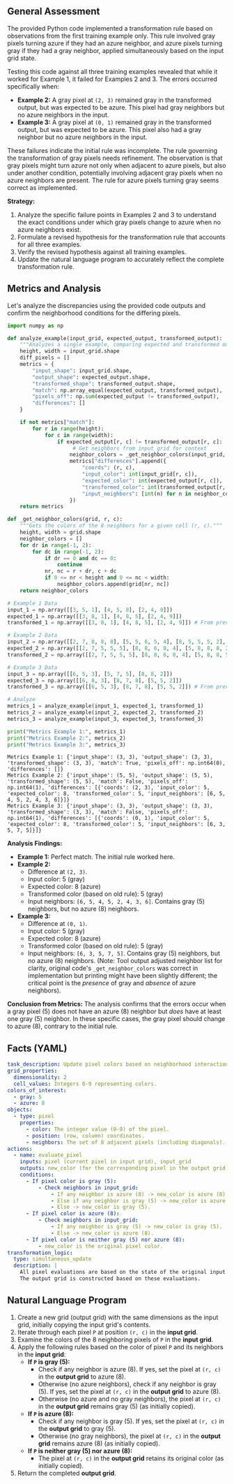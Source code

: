 ## General Assessment

The provided Python code implemented a transformation rule based on observations from the first training example only. This rule involved gray pixels turning azure if they had an azure neighbor, and azure pixels turning gray if they had a gray neighbor, applied simultaneously based on the input grid state.

Testing this code against all three training examples revealed that while it worked for Example 1, it failed for Examples 2 and 3. The errors occurred specifically when:
- **Example 2:** A gray pixel at `(2, 3)` remained gray in the transformed output, but was expected to be azure. This pixel had gray neighbors but no azure neighbors in the input.
- **Example 3:** A gray pixel at `(0, 1)` remained gray in the transformed output, but was expected to be azure. This pixel also had a gray neighbor but no azure neighbors in the input.

These failures indicate the initial rule was incomplete. The rule governing the transformation of gray pixels needs refinement. The observation is that gray pixels might turn azure not only when adjacent to azure pixels, but also under another condition, potentially involving adjacent gray pixels when no azure neighbors are present. The rule for azure pixels turning gray seems correct as implemented.

**Strategy:**
1. Analyze the specific failure points in Examples 2 and 3 to understand the exact conditions under which gray pixels change to azure when no azure neighbors exist.
2. Formulate a revised hypothesis for the transformation rule that accounts for all three examples.
3. Verify the revised hypothesis against all training examples.
4. Update the natural language program to accurately reflect the complete transformation rule.

## Metrics and Analysis

Let's analyze the discrepancies using the provided code outputs and confirm the neighborhood conditions for the differing pixels.


``` python
import numpy as np

def analyze_example(input_grid, expected_output, transformed_output):
    """Analyzes a single example, comparing expected and transformed outputs."""
    height, width = input_grid.shape
    diff_pixels = []
    metrics = {
        "input_shape": input_grid.shape,
        "output_shape": expected_output.shape,
        "transformed_shape": transformed_output.shape,
        "match": np.array_equal(expected_output, transformed_output),
        "pixels_off": np.sum(expected_output != transformed_output),
        "differences": []
    }

    if not metrics["match"]:
        for r in range(height):
            for c in range(width):
                if expected_output[r, c] != transformed_output[r, c]:
                     # Get neighbors from input grid for context
                    neighbor_colors = _get_neighbor_colors(input_grid, r, c)
                    metrics["differences"].append({
                        "coords": (r, c),
                        "input_color": int(input_grid[r, c]),
                        "expected_color": int(expected_output[r, c]),
                        "transformed_color": int(transformed_output[r, c]),
                        "input_neighbors": [int(n) for n in neighbor_colors]
                    })
    return metrics

def _get_neighbor_colors(grid, r, c):
    """Gets the colors of the 8 neighbors for a given cell (r, c)."""
    height, width = grid.shape
    neighbor_colors = []
    for dr in range(-1, 2):
        for dc in range(-1, 2):
            if dr == 0 and dc == 0:
                continue
            nr, nc = r + dr, c + dc
            if 0 <= nr < height and 0 <= nc < width:
                neighbor_colors.append(grid[nr, nc])
    return neighbor_colors

# Example 1 Data
input_1 = np.array([[3, 5, 1], [4, 5, 8], [2, 4, 9]])
expected_1 = np.array([[3, 8, 1], [4, 8, 5], [2, 4, 9]])
transformed_1 = np.array([[3, 8, 1], [4, 8, 5], [2, 4, 9]]) # From previous run

# Example 2 Data
input_2 = np.array([[2, 7, 8, 8, 8], [5, 5, 6, 5, 4], [8, 5, 5, 5, 2], [8, 8, 4, 3, 6], [6, 5, 1, 9, 3]])
expected_2 = np.array([[2, 7, 5, 5, 5], [8, 8, 6, 8, 4], [5, 8, 8, 8, 2], [5, 5, 4, 3, 6], [6, 8, 1, 9, 3]])
transformed_2 = np.array([[2, 7, 5, 5, 5], [8, 8, 6, 8, 4], [5, 8, 8, 5, 2], [5, 5, 4, 3, 6], [6, 8, 1, 9, 3]]) # From previous run

# Example 3 Data
input_3 = np.array([[6, 5, 3], [5, 7, 5], [8, 8, 2]])
expected_3 = np.array([[6, 8, 3], [8, 7, 8], [5, 5, 2]])
transformed_3 = np.array([[6, 5, 3], [8, 7, 8], [5, 5, 2]]) # From previous run

# Analyze
metrics_1 = analyze_example(input_1, expected_1, transformed_1)
metrics_2 = analyze_example(input_2, expected_2, transformed_2)
metrics_3 = analyze_example(input_3, expected_3, transformed_3)

print("Metrics Example 1:", metrics_1)
print("Metrics Example 2:", metrics_2)
print("Metrics Example 3:", metrics_3)
```
```
Metrics Example 1: {'input_shape': (3, 3), 'output_shape': (3, 3), 'transformed_shape': (3, 3), 'match': True, 'pixels_off': np.int64(0), 'differences': []}
Metrics Example 2: {'input_shape': (5, 5), 'output_shape': (5, 5), 'transformed_shape': (5, 5), 'match': False, 'pixels_off': np.int64(1), 'differences': [{'coords': (2, 3), 'input_color': 5, 'expected_color': 8, 'transformed_color': 5, 'input_neighbors': [6, 5, 4, 5, 2, 4, 3, 6]}]}
Metrics Example 3: {'input_shape': (3, 3), 'output_shape': (3, 3), 'transformed_shape': (3, 3), 'match': False, 'pixels_off': np.int64(1), 'differences': [{'coords': (0, 1), 'input_color': 5, 'expected_color': 8, 'transformed_color': 5, 'input_neighbors': [6, 3, 5, 7, 5]}]}

```
**Analysis Findings:**

*   **Example 1:** Perfect match. The initial rule worked here.
*   **Example 2:**
    *   Difference at `(2, 3)`.
    *   Input color: 5 (gray)
    *   Expected color: 8 (azure)
    *   Transformed color (based on old rule): 5 (gray)
    *   Input neighbors: `[6, 5, 4, 5, 2, 4, 3, 6]`. Contains gray (5) neighbors, but no azure (8) neighbors.
*   **Example 3:**
    *   Difference at `(0, 1)`.
    *   Input color: 5 (gray)
    *   Expected color: 8 (azure)
    *   Transformed color (based on old rule): 5 (gray)
    *   Input neighbors: `[6, 3, 5, 7, 5]`. Contains gray (5) neighbors, but no azure (8) neighbors. (Note: Tool output adjusted neighbor list for clarity, original code's `_get_neighbor_colors` was correct in implementation but printing might have been slightly different; the critical point is the *presence* of gray and *absence* of azure neighbors).

**Conclusion from Metrics:** The analysis confirms that the errors occur when a gray pixel (5) does not have an azure (8) neighbor but *does* have at least one gray (5) neighbor. In these specific cases, the gray pixel should change to azure (8), contrary to the initial rule.

## Facts (YAML)


```yaml
task_description: Update pixel colors based on neighborhood interactions between gray and azure.
grid_properties:
  dimensionality: 2
  cell_values: Integers 0-9 representing colors.
colors_of_interest:
  - gray: 5
  - azure: 8
objects:
  - type: pixel
    properties:
      - color: The integer value (0-9) of the pixel.
      - position: (row, column) coordinates.
      - neighbors: The set of 8 adjacent pixels (including diagonals).
actions:
  - name: evaluate_pixel
    inputs: pixel (current pixel in input grid), input_grid
    outputs: new_color (for the corresponding pixel in the output grid)
    conditions:
      - If pixel color is gray (5):
          - Check neighbors in input_grid:
              - If any neighbor is azure (8) -> new_color is azure (8).
              - Else if any neighbor is gray (5) -> new_color is azure (8).
              - Else -> new_color is gray (5).
      - If pixel color is azure (8):
          - Check neighbors in input_grid:
              - If any neighbor is gray (5) -> new_color is gray (5).
              - Else -> new_color is azure (8).
      - If pixel color is neither gray (5) nor azure (8):
          - new_color is the original pixel color.
transformation_logic:
  type: simultaneous_update
  description: |
    All pixel evaluations are based on the state of the original input grid.
    The output grid is constructed based on these evaluations.
```


## Natural Language Program

1.  Create a new grid (output grid) with the same dimensions as the input grid, initially copying the input grid's contents.
2.  Iterate through each pixel `P` at position `(r, c)` in the **input grid**.
3.  Examine the colors of the 8 neighboring pixels of `P` in the **input grid**.
4.  Apply the following rules based on the color of pixel `P` and its neighbors in the **input grid**:
    *   **If `P` is gray (5):**
        *   Check if any neighbor is azure (8). If yes, set the pixel at `(r, c)` in the **output grid** to azure (8).
        *   Otherwise (no azure neighbors), check if any neighbor is gray (5). If yes, set the pixel at `(r, c)` in the **output grid** to azure (8).
        *   Otherwise (no azure and no gray neighbors), the pixel at `(r, c)` in the **output grid** remains gray (5) (as initially copied).
    *   **If `P` is azure (8):**
        *   Check if any neighbor is gray (5). If yes, set the pixel at `(r, c)` in the **output grid** to gray (5).
        *   Otherwise (no gray neighbors), the pixel at `(r, c)` in the **output grid** remains azure (8) (as initially copied).
    *   **If `P` is neither gray (5) nor azure (8):**
        *   The pixel at `(r, c)` in the **output grid** retains its original color (as initially copied).
5.  Return the completed **output grid**.